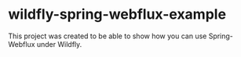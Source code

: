 # wildfly-spring-webflux-example
This project was created to be able to show how you can use Spring-Webflux under Wildfly. 

